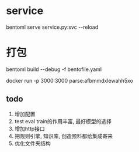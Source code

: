 # service
bentoml serve service.py:svc --reload

# 打包
bentoml build --debug -f bentofile.yaml


docker run -p 3000:3000 parse:afbmmdxlewahh5xo

## todo
1. 增加配置
2. test eval train的作用丰富, 最好模型的选择
3. 增加http接口
4. 把规则引擎, 知识库, 创造预料都给集成寄来
5. 优化文件夹结构